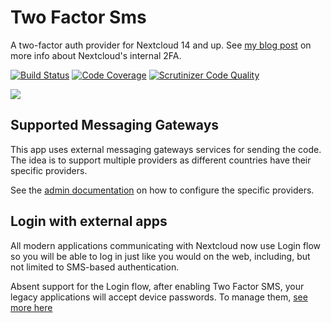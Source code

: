 # Two Factor Sms
A two-factor auth provider for Nextcloud 14 and up. See [my blog post](http://blog.wuc.me/2016/05/30/adding-two-factor-auth-to-owncloud.html) on more info about Nextcloud's internal 2FA.

[![Build Status](https://travis-ci.org/nextcloud/twofactor_gateway.svg?branch=master)](https://travis-ci.org/nextcloud/twofactor_gateway)
[![Code Coverage](https://scrutinizer-ci.com/g/nextcloud/twofactor_gateway/badges/coverage.png?b=master)](https://scrutinizer-ci.com/g/nextcloud/twofactor_gateway/?branch=master)
[![Scrutinizer Code Quality](https://scrutinizer-ci.com/g/nextcloud/twofactor_gateway/badges/quality-score.png?b=master)](https://scrutinizer-ci.com/g/nextcloud/twofactor_gateway/?branch=master)

![](https://raw.githubusercontent.com/ChristophWurst/twofactor_gateway/ae08ce30abfa866c7c7a486d850d4be07b83d82d/screenshots/challenge.png)

## Supported Messaging Gateways
This app uses external messaging gateways services for sending the code. The idea is to support multiple providers as different countries have their specific providers.

See the [admin documentation](/doc/admin#providers) on how to configure the specific providers.

## Login with external apps
All modern applications communicating with Nextcloud now use Login flow so you will be able to log in just like you would on the web, including, but not limited to SMS-based authentication.

Absent support for the Login flow, after enabling Two Factor SMS, your legacy applications will accept device passwords.
To manage them, [see more here](https://docs.nextcloud.com/server/14/user_manual/session_management.html#managing-devices)
